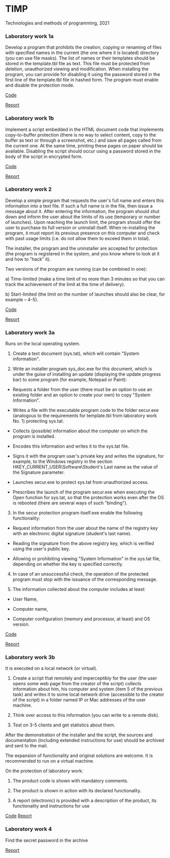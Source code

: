 # TIMP
Technologies and methods of programming, 2021

### Laboratory work 1a
Develop a program that prohibits the creation, copying or renaming of files with specified names in the current (the one where it is located) directory (you can use file masks). The list of names or their templates should be stored in the template.tbl file as text. This file must be protected from deletion, unauthorized viewing and modification. When installing the program, you can provide for disabling it using the password stored in the first line of the template.tbl file in hashed form. The program must enable and disable the protection mode.

[Code]()

[Report]()

### Laboratory work 1b
Implement a script embedded in the HTML document code that implements copy-to-buffer protection (there is no way to select content, copy to the buffer as text or through a screenshot, etc.) and save all pages called from the current one. At the same time, printing these pages on paper should be available. Disabling the script should occur using a password stored in the body of the script in encrypted form.

[Code]()

[Report]()

### Laboratory work 2
Develop a simple program that requests the user's full name and enters this information into a text file. If such a full name is in the file, then issue a message about it. After entering the information, the program should shut down and inform the user about the limits of its use (temporary or number of launches). Upon reaching the launch limit, the program should offer the user to purchase its full version or uninstall itself. When re-installing the program, it must report its previous presence on this computer and check with past usage limits (i.e. do not allow them to exceed them in total).

The installer, the program and the uninstaller are accepted for protection (the program is registered in the system, and you know where to look at it and how to "hack" it).

Two versions of the program are running (can be combined in one):

a) Time-limited (make a time limit of no more than 3 minutes so that you can track the achievement of the limit at the time of delivery).

b) Start-limited (the limit on the number of launches should also be clear, for example – 4-5).

[Code]()

[Report]()

### Laboratory work 3a
Runs on the local operating system.

1. Create a text document (sys.tat), which will contain "System information".

2. Write an installer program sys_doc.exe for this document, which is under the guise of installing an update (displaying the update progress bar) to some program (for example, Notepad or Paint):

- Requests a folder from the user (there must be an option to use an existing folder and an option to create your own) to copy "System Information".

- Writes a file with the executable program code to the folder secur.exe (analogous to the requirements for template.tbl from laboratory work No. 1) protecting sys.tat.

- Collects (possible) information about the computer on which the program is installed.

- Encodes this information and writes it to the sys.tat file.

- Signs it with the program user's private key and writes the signature, for example, to the Windows registry in the section HKEY_CURRENT_USER\Software\Student's Last name as the value of the Signature parameter.

- Launches secur.exe to protect sys.tat from unauthorized access.

- Prescribes the launch of the program secur.exe when executing the Open function for sys.tat, so that the protection works even after the OS is rebooted (there are several ways of such "binding").

3. In the secur protection program itself.exe enable the following functionality:

- Request information from the user about the name of the registry key with an electronic digital signature (student's last name).

- Reading the signature from the above registry key, which is verified using the user's public key.

- Allowing or prohibiting viewing "System Information" in the sys.tat file, depending on whether the key is specified correctly.

4. In case of an unsuccessful check, the operation of the protected program must stop with the issuance of the corresponding message.

5. The information collected about the computer includes at least:

- User Name,

- Computer name,

- Computer configuration (memory and processor, at least) and OS version.

[Code]()

[Report]()

### Laboratory work 3b
It is executed on a local network (or virtual).

1. Create a script that remotely and imperceptibly for the user (the user opens some web page from the creator of the script) collects information about him, his computer and system (item 5 of the previous task) and writes it to some local network drive (accessible to the creator of the script) in a folder named IP or Mac addresses of the user machine.

2. Think over access to this information (you can write to a remote disk).

3. Test on 3-5 clients and get statistics about them.

After the demonstration of the installer and the script, the sources and documentation (including extended instructions for use) should be archived and sent to the mail.

The expansion of functionality and original solutions are welcome. It is recommended to run on a virtual machine.

On the protection of laboratory work:

1. The product code is shown with mandatory comments.

2. The product is shown in action with its declared functionality.

3. A report (electronic) is provided with a description of the product, its functionality and instructions for use

[Code]()
[Report]()

### Laboratory work 4
Find the secret password in the archive

[Report]()
